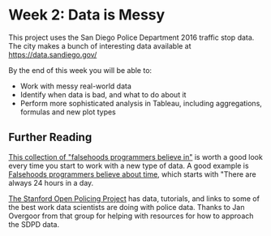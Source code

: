 # Week 2: Data is Messy

This project uses the San Diego Police Department 2016 traffic stop data.  The city makes a bunch of interesting data available at https://data.sandiego.gov/

By the end of this week you will be able to:

* Work with messy real-world data
* Identify when data is bad, and what to do about it
* Perform more sophisticated analysis in Tableau, including aggregations, formulas and new plot types

## Further Reading

[This collection of "falsehoods programmers believe in"](https://github.com/kdeldycke/awesome-falsehood) is worth a good
look every time you start to work with a new type of data.  A good
example is 
[Falsehoods programmers believe about time](https://infiniteundo.com/post/25326999628/falsehoods-programmers-believe-about-time),
which starts with "There are always 24 hours in a day.

[The Stanford Open Policing Project](https://openpolicing.stanford.edu/) has data, tutorials, and links to some of the best work data scientists are doing with police data.  Thanks to Jan Overgoor from that group for helping with resources for how to approach the SDPD data.
